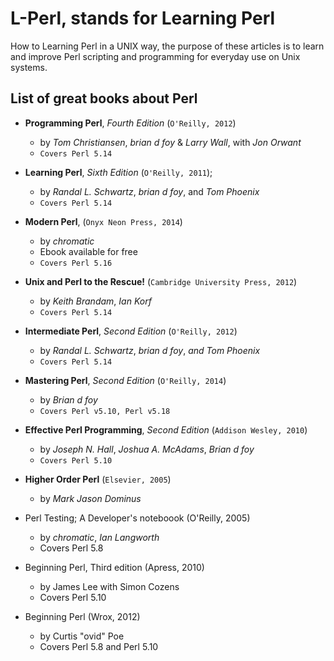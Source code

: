 # L-Perl, stands for Learning Perl

How to Learning Perl in a UNIX way, the purpose of these articles is to
learn and improve Perl scripting and programming for everyday use on Unix 
systems.

## List of great books about Perl

* **Programming Perl**, *Fourth Edition* (``O'Reilly, 2012``)
  * by *Tom Christiansen*, *brian d foy* & *Larry Wall*, with *Jon Orwant*
  - ``Covers Perl 5.14``

* **Learning Perl**, *Sixth Edition* (``O'Reilly, 2011``);
  * by *Randal L. Schwartz*, *brian d foy*, and *Tom Phoenix*
  * ``Covers Perl 5.14``

* **Modern Perl**, (``Onyx Neon Press, 2014``)
  * by *chromatic*
  * Ebook available for free
  * ``Covers Perl 5.16``

* **Unix and Perl to the Rescue!** (`Cambridge University Press, 2012`)
  * by *Keith Brandam*, *Ian Korf*
  * `Covers Perl 5.14`

* **Intermediate Perl**, *Second Edition* (`O'Reilly, 2012`)
  * by *Randal L. Schwartz*, *brian d foy*, *and Tom Phoenix*
  * `Covers Perl 5.14`

* **Mastering Perl**, *Second Edition* (`O'Reilly, 2014`)
  * by *Brian d foy*
  * `Covers Perl v5.10, Perl v5.18`

* **Effective Perl Programming**, *Second Edition* (`Addison Wesley, 2010`)
  * by *Joseph N. Hall*, *Joshua A. McAdams*, *Brian d foy*
  * `Covers Perl 5.10`

* **Higher Order Perl** (`Elsevier, 2005`)
  * by *Mark Jason Dominus*

* Perl Testing; A Developer's noteboook (O'Reilly, 2005)
  * by *chromatic*, *Ian Langworth*
  * Covers Perl 5.8

* Beginning Perl, Third edition (Apress, 2010)
  * by James Lee with Simon Cozens
  * Covers Perl 5.10

* Beginning Perl (Wrox, 2012)
  * by Curtis "ovid" Poe
  * Covers Perl 5.8 and Perl 5.10
